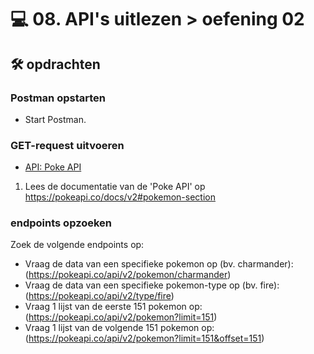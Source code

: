# 💻 08. API's uitlezen > oefening 02

## 🛠️ opdrachten

### Postman opstarten

 - Start Postman.

### GET-request uitvoeren

- [API: Poke API](https://pokeapi.co/)

1. Lees de documentatie van de 'Poke API' op https://pokeapi.co/docs/v2#pokemon-section

### endpoints opzoeken

Zoek de volgende endpoints op:
- Vraag de data van een specifieke pokemon op (bv. charmander): (https://pokeapi.co/api/v2/pokemon/charmander)
- Vraag de data van een specifieke pokemon-type op (bv. fire): (https://pokeapi.co/api/v2/type/fire)
- Vraag 1 lijst van de eerste 151 pokemon op: (https://pokeapi.co/api/v2/pokemon?limit=151)
- Vraag 1 lijst van de volgende 151 pokemon op: (https://pokeapi.co/api/v2/pokemon?limit=151&offset=151)